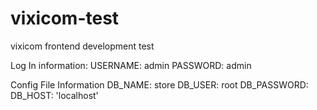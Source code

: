 # vixicom-test
 vixicom frontend development test

Log In information:
    USERNAME: admin
    PASSWORD: admin

Config File Information
    DB_NAME: store
    DB_USER: root
    DB_PASSWORD:
    DB_HOST: 'localhost'